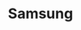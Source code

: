 ---
facebook: https://www.facebook.com/SamsungUS
googleplus: https://plus.google.com/+SamsungUSA
instagram: https://instagram.com/samsungusa
logohandle: samsung
sort: samsung
title: Samsung
twitter: SamsungUS
website: https://www.samsung.com/
wikipedia: https://en.wikipedia.org/wiki/Samsung
youtube: https://www.youtube.com/user/samsungusatube
---